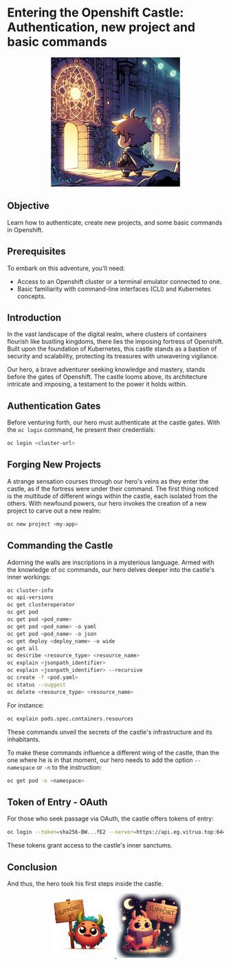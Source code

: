 # Entering the Openshift Castle: Authentication, new project and basic commands

<div style="text-align:center;">
  <img src="https://github.com/Vitrua/images/blob/main/openshift/incisions.jpg?raw=true" alt="inscription" width="300" height="300">
</div>

## Objective

Learn how to authenticate, create new projects, and some basic commands in Openshift.

## Prerequisites

To embark on this adventure, you'll need:

- Access to an Openshift cluster or a terminal emulator connected to one.
- Basic familiarity with command-line interfaces (CLI) and Kubernetes concepts.

## Introduction

In the vast landscape of the digital realm, where clusters of containers flourish like bustling kingdoms, there lies the imposing fortress of Openshift. Built upon the foundation of Kubernetes, this castle stands as a bastion of security and scalability, protecting its treasures with unwavering vigilance.

Our hero, a brave adventurer seeking knowledge and mastery, stands before the gates of Openshift. The castle looms above, its architecture intricate and imposing, a testament to the power it holds within.

## Authentication Gates

Before venturing forth, our hero must authenticate at the castle gates. With the `oc login` command, he present their credentials:
```bash
oc login <cluster-url>
```

## Forging New Projects

A strange sensation courses through our hero's veins as they enter the castle, as if the fortress were under their command. The first thing noticed is the multitude of different wings within the castle, each isolated from the others. With newfound powers, our hero invokes the creation of a new project to carve out a new realm:
```bash
oc new project <my-app>
```

## Commanding the Castle

Adorning the walls are inscriptions in a mysterious language. Armed with the knowledge of oc commands, our hero delves deeper into the castle's inner workings:
```bash
oc cluster-info
oc api-versions
oc get clusteroperator
oc get pod
oc get pod <pod_name>
oc get pod <pod_name> -o yaml
oc get pod <pod_name> -o json
oc get deploy <deploy_name> -o wide
oc get all
oc describe <resource_type> <resource_name>
oc explain <jsonpath_identifier>
oc explain <jsonpath_identifier> --recursive
oc create -f <pod.yaml>
oc status --suggest
oc delete <resource_type> <resource_name>
```
For instance:
```bash
oc explain pods.spec.containers.resources
```
These commands unveil the secrets of the castle's infrastructure and its inhabitants.

To make these commands influence a different wing of the castle, than the one where he is in that moment, our hero needs to add the option `--namespace` or `-n` to the instruction:
```bash
oc get pod -n <namespace>
```

## Token of Entry - OAuth

For those who seek passage via OAuth, the castle offers tokens of entry:
```bash
oc login --token=sha256-BW...fE2 --server=https://api.eg.vitrua.top:6443
```
These tokens grant access to the castle's inner sanctums.

## Conclusion

And thus, the hero took his first steps inside the castle.

<div style="text-align:center;">
  <a href="https://patreon.com/Vitrua">
    <img src="https://github.com/Vitrua/images/blob/main/others/supportmonlight.png?raw=true#only-light" alt="wiz" width="150" height="150">
    <img src="https://github.com/Vitrua/images/blob/main/others/supportmon.png?raw=true#only-dark" alt="wiz" width="150" height="150">
  </a>
</div>